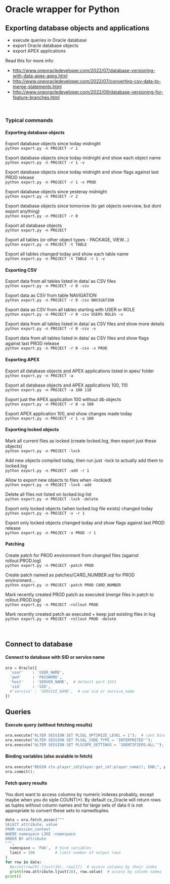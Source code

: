 # Oracle wrapper for Python

## Exporting database objects and applications

- execute queries in Oracle database
- export Oracle database objects
- export APEX applications

Read this for more info:
- http://www.oneoracledeveloper.com/2022/07/database-versioning-with-data-apex-apps.html
- http://www.oneoracledeveloper.com/2022/07/converting-csv-data-to-merge-statements.html
- http://www.oneoracledeveloper.com/2022/09/database-versioning-for-feature-branches.html

<br />

### Typical commands

#### Exporting database objects

Export database objects since today midnight\
```python export.py -n PROJECT -r 1```

Export database objects since today midnight and show each object name\
```python export.py -n PROJECT -r 1 -v```

Export database objects since today midnight and show flags against last PROD release\
```python export.py -n PROJECT -r 1 -v PROD```

Export database objects since yesteray midnight\
```python export.py -n PROJECT -r 2```

Export database objects since tomorrow (to get objects overview, but dont export anything)\
```python export.py -n PROJECT -r 0```

Export all database objects\
```python export.py -n PROJECT```

Export all tables (or other object types - PACKAGE, VIEW...)\
```python export.py -n PROJECT -t TABLE```

Export all tables changed today and show each table name\
```python export.py -n PROJECT -t TABLE -r 1 -v```

#### Exporting CSV

Export data from all tables listed in data/ as CSV files\
```python export.py -n PROJECT -r 0 -csv```

Export data as CSV from table NAVIGATION\
```python export.py -n PROJECT -r 0 -csv NAVIGATION```

Export data as CSV from all tables starting with USER or ROLE\
```python export.py -n PROJECT -r 0 -csv USER% ROLE% -v```

Export data from all tables listed in data/ as CSV files and show more details\
```python export.py -n PROJECT -r 0 -csv -v```

Export data from all tables listed in data/ as CSV files and show flags against last PROD release\
```python export.py -n PROJECT -r 0 -csv -v PROD```

#### Exporting APEX

Export all database objects and APEX applications listed in apex/ folder\
```python export.py -n PROJECT -a```

Export all database objects and APEX applications 100, 110\
```python export.py -n PROJECT -a 100 110```

Export just the APEX application 100 without db objects\
```python export.py -n PROJECT -r 0 -a 100```

Export APEX application 100, and show changes made today\
```python export.py -n PROJECT -r 1 -a 100```

#### Exporting locked objects

Mark all current files as locked (create locked.log, then export just these objects)\
```python export.py -n PROJECT -lock```

Add new objects compiled today, then run just -lock to actually add them to locked.log\
```python export.py -n PROJECT -add -r 1```

Allow to export new objects to files when -lock(ed)\
```python export.py -n PROJECT -lock -add```

Delete all files not listed on locked.log list\
```python export.py -n PROJECT -lock -delete```

Export only locked objects (when locked.log file exists) changed today\
```python export.py -n PROJECT -v -r 1```

Export only locked objects changed today and show flags against last PROD release\
```python export.py -n PROJECT -v PROD -r 1```

#### Patching

Create patch for PROD environment from changed files (against rollout.PROD.log)\
```python export.py -n PROJECT -patch PROD```

Create patch named as patches/CARD_NUMBER.sql for PROD environment...\
```python export.py -n PROJECT -patch PROD CARD_NUMBER```

Mark recently created PROD patch as executed (merge files in patch to rollout.PROD.log)\
```python export.py -n PROJECT -rollout PROD```

Mark recently created patch as executed + keep just existing files in log\
```python export.py -n PROJECT -rollout PROD -delete```

<br />

## Connect to database

#### Connect to database with SID or service name
```python
ora = Oracle({
  'user'    : 'USER_NAME',
  'pwd'     : 'PASSWORD',
  'host'    : 'SERVER_NAME',  # default port 1521
  'sid'     : 'SID',
  #'service' : 'SERVICE_NAME',  # use sid or service_name
})
```


## Queries

#### Execute query (without fetching results)
```python
ora.execute("ALTER SESSION SET PLSQL_OPTIMIZE_LEVEL = 1");  # cant bind values to DDL queries
ora.execute("ALTER SESSION SET PLSQL_CODE_TYPE = 'INTERPRETED'");
ora.execute("ALTER SESSION SET PLSCOPE_SETTINGS = 'IDENTIFIERS:ALL'");
```

#### Binding variables (also avaiable in fetch)
```python
ora.execute("BEGIN ctx.player_id(player.get_id(:player_name)); END;", player_name = 'DOBBY')
ora.commit();
```

#### Fetch query results
You dont want to access columns by numeric indexes probably, except maybe when you do siple COUNT(\*).
By default cx_Oracle will return rows as tuples without column names and for large sets of data it is not appropriate to convert these sets to namedtuples.

```python
data = ora.fetch_assoc("""
SELECT attribute, value
FROM session_context
WHERE namespace LIKE :namespace
ORDER BY attribute
""",
  namespace = 'FGK',  # bind variables
  limit = 100         # limit number of output rows
)
for row in data:
  #print(row[0].ljust(16), row[1])  # access columns by their index
  print(row.attribute.ljust(16), row.value)  # access by column names
print()
```

